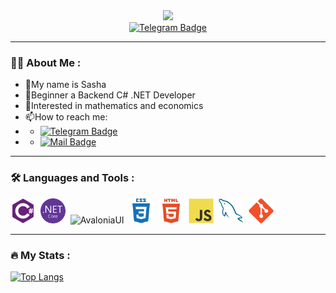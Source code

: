 <div id="header" align="center">
  <img src="https://media.giphy.com/media/rDy3YQLxjq7TBjKSxC/giphy.gif" width="220"/>
</div>
<div id="badges" align="center">
  <a href="https://t.me/votahs" target="_blank">
    <img src="https://img.shields.io/badge/Telegram-blue?logo=Telegram&logoColor=white&style=for-the-badge" alt="Telegram Badge"/>
  </a>
</div>

---

### :man_technologist: About Me : 
- :llama:My name is Sasha
- :frog:Beginner a Backend C# .NET Developer
- :seal:Interested in mathematics and economics
- :mailbox:How to reach me: 
- - [![Telegram Badge](https://img.shields.io/badge/Telegram-blue?logo=Telegram&logoColor=white)](https://t.me/votahs)
- - [![Mail Badge](https://img.shields.io/badge/Mail-purple?logo=Yahoo&logoColor=white)](mailto:shatov_alexandr@yahoo.com)
 
---

### :hammer_and_wrench: Languages and Tools :
<div>
  <img src="https://github.com/devicons/devicon/blob/master/icons/csharp/csharp-plain.svg"  title="C#" alt="C#" width="40" height="40"/>&nbsp;
  <img src="https://github.com/devicons/devicon/blob/master/icons/dotnetcore/dotnetcore-original.svg"  title=".Net Core" alt=".Net Core" width="40" height="40"/>&nbsp;
  <img src="https://user-images.githubusercontent.com/61462657/159106075-4cfa3729-9d4f-4cba-a193-b5c41b3df7a8.svg"  title="AvaloniaUI" alt="AvaloniaUI" width="40" height="40"/>&nbsp;
  <img src="https://github.com/devicons/devicon/blob/master/icons/css3/css3-plain-wordmark.svg"  title="CSS3" alt="CSS" width="40" height="40"/>&nbsp;
  <img src="https://github.com/devicons/devicon/blob/master/icons/html5/html5-plain-wordmark.svg" title="HTML5" alt="HTML" width="40" height="40"/>&nbsp;
  <img src="https://github.com/devicons/devicon/blob/master/icons/javascript/javascript-original.svg" title="JavaScript" alt="JavaScript" width="40" height="40"/>&nbsp;
  <img src="https://github.com/devicons/devicon/blob/master/icons/mysql/mysql-original.svg" title="MySQL"  alt="MySQL" width="40" height="40"/>&nbsp;
  <img src="https://github.com/devicons/devicon/blob/master/icons/git/git-original.svg" title="Git" alt="Git" width="40" height="40"/>
</div>

---

### :fire: My Stats :
[![Top Langs](https://github-readme-stats.vercel.app/api/top-langs/?username=Mileeena&layout=compact&theme=vision-friendly-dark)](https://github.com/anuraghazra/github-readme-stats)
